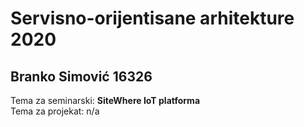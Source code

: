# Servisno-orijentisane arhitekture 2020
## Branko Simović 16326

Tema za seminarski: **SiteWhere IoT platforma**  
Tema za projekat:  n/a  